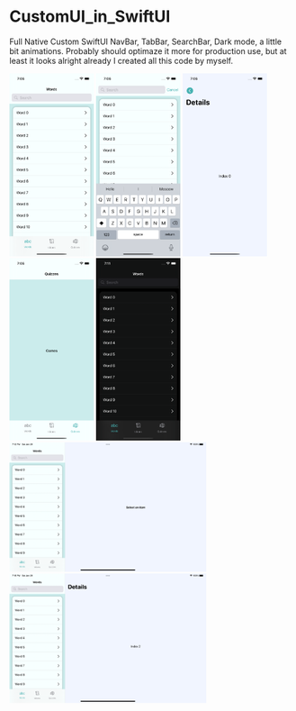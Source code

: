 # CustomUI_in_SwiftUI
Full Native Custom SwiftUI NavBar, TabBar, SearchBar, Dark mode, a little bit animations. Probably should optimaze it more for production use, but at least it looks alright already
I created all this code by myself. 

<img src="Simulator Screen Shot - iPhone 12 - 2022-01-29 at 19.06.02.png" width = "150" > <img src="Simulator Screen Shot - iPhone 12 - 2022-01-29 at 19.06.09.png" width = "150" > <img src="Simulator Screen Shot - iPhone 12 - 2022-01-29 at 19.06.21.png" width = "150" > <img src="Simulator Screen Shot - iPhone 12 - 2022-01-29 at 19.06.29.png" width = "150" > <img src="Simulator Screen Shot - iPhone 12 - 2022-01-29 at 19.11.45.png" width = "150" > <img src="Simulator Screen Shot - iPad mini (6th generation) - 2022-01-29 at 19.12.25.png" width = "350" > <img src="Simulator Screen Shot - iPad mini (6th generation) - 2022-01-29 at 19.16.16.png" width = "350" >
